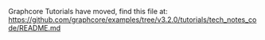 Graphcore Tutorials have moved, find this file at:
https://github.com/graphcore/examples/tree/v3.2.0/tutorials/tech_notes_code/README.md
